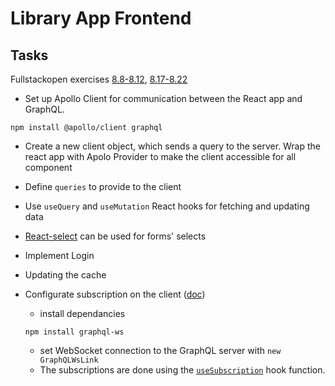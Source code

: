 # Library App Frontend

## Tasks
Fullstackopen exercises [8.8-8.12](https://fullstackopen.com/en/part8/react_and_graph_ql#exercises-8-8-8-12), [8.17-8.22](https://fullstackopen.com/en/part8/login_and_updating_the_cache#exercises-8-17-8-22)

- Set up Apollo Client for communication between the React app and GraphQL.
```
npm install @apollo/client graphql
```
- Create a new client object, which sends a query to the server. Wrap the react app with Apolo Provider to make the client accessible for all component
- Define `queries` to provide to the client
- Use `useQuery` and `useMutation` React hooks for fetching and updating data
- [React-select](https://github.com/JedWatson/react-select) can be used for forms' selects

- Implement Login
- Updating the cache
- Configurate subscription on the client ([doc](https://www.apollographql.com/docs/react/data/subscriptions/))
  - install dependancies
  ```
  npm install graphql-ws
  ```
  -  set WebSocket connection to the GraphQL server with `new GraphQLWsLink`
  - The subscriptions are done using the [`useSubscription`](https://www.apollographql.com/docs/react/api/react/hooks/#usesubscription) hook function.

